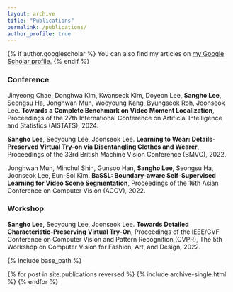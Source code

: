 ```yaml
---
layout: archive
title: "Publications"
permalink: /publications/
author_profile: true
---
```


{% if author.googlescholar %}
  You can also find my articles on <u><a href="{{author.googlescholar}}">my Google Scholar profile</a>.</u>
{% endif %}

### Conference
Jinyeong Chae, Donghwa Kim, Kwanseok Kim, Doyeon Lee, **Sangho Lee**, Seongsu Ha, Jonghwan Mun, Wooyoung Kang, Byungseok Roh, Joonseok Lee. **Towards a Complete Benchmark on Video Moment Localization**, Proceedings of the 27th International Conference on Artificial Intelligence and Statistics (AISTATS), 2024. 

**Sangho Lee**, Seoyoung Lee, Joonseok Lee. **Learning to Wear: Details-Preserved Virtual Try-on via Disentangling Clothes and Wearer**, Proceedings of the 33rd British Machine Vision Conference (BMVC), 2022.

Jonghwan Mun, Minchul Shin, Gunsoo Han, **Sangho Lee**, Seongsu Ha, Joonseok Lee, Eun-Sol Kim. **BaSSL: Boundary-aware Self-Supervised Learning for Video Scene Segmentation**, Proceedings of the 16th Asian Conference on Computer Vision (ACCV), 2022.

### Workshop
**Sangho Lee**, Seoyoung Lee, Joonseok Lee. **Towards Detailed Characteristic-Preserving Virtual Try-On**, Proceedings of the IEEE/CVF Conference on Computer Vision and Pattern Recognition (CVPR), The 5th Workshop on Computer Vision for Fashion, Art, and Design, 2022.

{% include base_path %}

{% for post in site.publications reversed %}
  {% include archive-single.html %}
{% endfor %}
